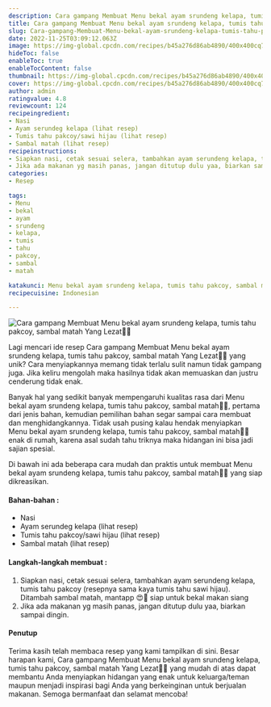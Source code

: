 ```yaml
---
description: Cara gampang Membuat Menu bekal ayam srundeng kelapa, tumis tahu pakcoy, sambal matah Yang Lezat"
title: Cara gampang Membuat Menu bekal ayam srundeng kelapa, tumis tahu pakcoy, sambal matah Yang Lezat
slug: Cara-gampang-Membuat-Menu-bekal-ayam-srundeng-kelapa-tumis-tahu-pakcoy-sambal-matah-Yang-Lezat
date: 2022-11-25T03:09:12.063Z
image: https://img-global.cpcdn.com/recipes/b45a276d86ab4890/400x400cq70/photo.jpg
hideToc: false
enableToc: true
enableTocContent: false
thumbnail: https://img-global.cpcdn.com/recipes/b45a276d86ab4890/400x400cq70/photo.jpg
cover: https://img-global.cpcdn.com/recipes/b45a276d86ab4890/400x400cq70/photo.jpg
author: admin
ratingvalue: 4.8
reviewcount: 124
recipeingredient:
- Nasi
- Ayam serundeg kelapa (lihat resep)
- Tumis tahu pakcoy/sawi hijau (lihat resep)
- Sambal matah (lihat resep)
recipeinstructions:
- Siapkan nasi, cetak sesuai selera, tambahkan ayam serundeng kelapa, tumis tahu pakcoy (resepnya sama kaya tumis tahu sawi hijau). Ditambah sambal matah, mantapp 😍🤤 siap untuk bekal makan siang
- Jika ada makanan yg masih panas, jangan ditutup dulu yaa, biarkan sampai dingin.
categories:
- Resep

tags:
- Menu
- bekal
- ayam
- srundeng
- kelapa,
- tumis
- tahu
- pakcoy,
- sambal
- matah

katakunci: Menu bekal ayam srundeng kelapa, tumis tahu pakcoy, sambal matah
recipecuisine: Indonesian

---
```


![Cara gampang Membuat Menu bekal ayam srundeng kelapa, tumis tahu pakcoy, sambal matah Yang Lezat👩‍🍳](https://img-global.cpcdn.com/recipes/b45a276d86ab4890/400x400cq70/photo.jpg)

Lagi mencari ide resep Cara gampang Membuat Menu bekal ayam srundeng kelapa, tumis tahu pakcoy, sambal matah Yang Lezat👩‍🍳 yang unik? Cara menyiapkannya memang tidak terlalu sulit namun tidak gampang juga. Jika keliru mengolah maka hasilnya tidak akan memuaskan dan justru cenderung tidak enak.

Banyak hal yang sedikit banyak mempengaruhi kualitas rasa dari Menu bekal ayam srundeng kelapa, tumis tahu pakcoy, sambal matah👩‍🍳, pertama dari jenis bahan, kemudian pemilihan bahan segar sampai cara membuat dan menghidangkannya. Tidak usah pusing kalau hendak menyiapkan Menu bekal ayam srundeng kelapa, tumis tahu pakcoy, sambal matah👩‍🍳 enak di rumah, karena asal sudah tahu triknya maka hidangan ini bisa jadi sajian spesial.

Di bawah ini ada beberapa cara mudah dan praktis untuk membuat Menu bekal ayam srundeng kelapa, tumis tahu pakcoy, sambal matah👩‍🍳 yang siap dikreasikan.

<!--inarticleads1-->

#### Bahan-bahan :

- Nasi
- Ayam serundeg kelapa (lihat resep)
- Tumis tahu pakcoy/sawi hijau (lihat resep)
- Sambal matah (lihat resep)

<!--inarticleads2-->

#### Langkah-langkah membuat :

1. Siapkan nasi, cetak sesuai selera, tambahkan ayam serundeng kelapa, tumis tahu pakcoy (resepnya sama kaya tumis tahu sawi hijau). Ditambah sambal matah, mantapp 😍🤤 siap untuk bekal makan siang
1. Jika ada makanan yg masih panas, jangan ditutup dulu yaa, biarkan sampai dingin.

#### Penutup

Terima kasih telah membaca resep yang kami tampilkan di sini. Besar harapan kami, Cara gampang Membuat Menu bekal ayam srundeng kelapa, tumis tahu pakcoy, sambal matah Yang Lezat👩‍🍳 yang mudah di atas dapat membantu Anda menyiapkan hidangan yang enak untuk keluarga/teman maupun menjadi inspirasi bagi Anda yang berkeinginan untuk berjualan makanan. Semoga bermanfaat dan selamat mencoba!